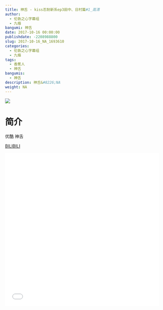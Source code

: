 ```yaml
---
title: 神舌 - kiss忍耐新系ep3田中、日村篇#1_高清
author: 
  - 伦敦之心字幕组
  - 九條
bangumi: 神舌
date: 2017-10-16 00:00:00
publishdate: -2208988800
slug: 2017-10-16_NA_1693610
categories: 
  - 伦敦之心字幕组
  - 九條
tags: 
  - 香蕉人
  - 神舌
bangumis: 
  - 神舌
description: 神舌&#8226;NA
weight: NA
---
```


![](https://i.imgur.com/TPedIXq.png)

# 简介  
优酷 神舌

  [BILIBILI](https://www.bilibili.com/video/av1693610/)


<div class="vcontainer">  <iframe class='video' src="//www.bilibili.com/blackboard/player.html?aid=1693610" width="100%" height="500" frameborder="0" allowfullscreen="allowfullscreen"></iframe></div>
